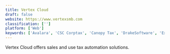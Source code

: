 ```yaml
---
title: Vertex Cloud
draft: false 
website: https://www.vertexsmb.com
classification: ['']
platform: ['Web']
keywords: ['Avalara', 'CSC Corptax', 'Canopy Tax', 'DrakeSoftware', 'Exactor', 'Gusto', 'Intacct', 'Octobat', 'QuickBooks Online', 'Sales Tax DataLINK', 'Sovos Compliance', 'Suralink', 'Symmetry', 'TaxJar', 'Taxamo', 'Taxify', 'Thomson Reuters ONESOURCE', 'Xero', 'Zenefits']
---
```

Vertex Cloud offers sales and use tax automation solutions.
